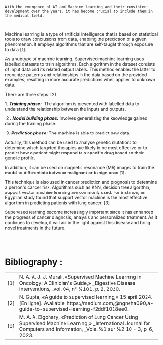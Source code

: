 

    With the emergence of AI and Machine learning and their consistent development over the years, it has become crucial to include them in the medical field.

 

   Machine learning is a type of artificial intelligence that is based on statistical tools to draw conclusions from data, enabling the prediction of a given phenomenon. It employs algorithms that are self-taught through exposure to data <!--[if supportFields]><span
 style='mso-element:field-begin'></span><span
 style='mso-spacerun:yes'> </span>CITATION Mur20 \l 1036 <span
 style='mso-element:field-separator'></span><![endif]-->\[1]<!--[if supportFields]><span style='mso-element:field-end'></span><![endif]-->.

As a subtype of machine learning, Supervised machine learning uses labelled datasets to train algorithms. Each algorithm in the dataset consists of input data and its related output labels. This method enables the latter to recognize patterns and relationships in the data based on the provided examples, resulting in more accurate predictions when applied to unknown data.

There are three steps: <!--[if supportFields]><span
 style='mso-element:field-begin'></span><span style='mso-spacerun:yes'> </span>CITATION
 Neh24 \l 1036 <span style='mso-element:field-separator'></span><![endif]-->\[2]<!--[if supportFields]><span
 style='mso-element:field-end'></span><![endif]-->

1\. **_Training phase:_**  The algorithm is presented with labelled data to understand the relationship between the inputs and outputs.

 2 **_. Model building phase:_** involves generalizing the knowledge gained during the training phase.

 3. **_Prediction phase:_** The machine is able to predict new data.&#x20;

Actually, this method can be used to analyse genetic mutations to determine which targeted therapies are likely to be most effective or to predict how a patient might respond to a specific drug based on their genetic profile.

In addition, it can be used on magnetic resonance (MR) images to train the model to differentiate between malignant or benign ones \[1].

This technique is also used in cancer prediction and prognosis to determine a person's cancer risk. Algorithms such as KNN, decision tree algorithm, support vector machine learning are commonly used. For instance, an Egyptian study found that support vector machine is the most effective algorithm in predicting patients with lung cancer.<!--[if supportFields]><span
 style='mso-element:field-begin'></span> CITATION Elg23 \l 1036 <span
 style='mso-element:field-separator'></span><![endif]--> \[3]<!--[if supportFields]><span
 style='mso-element:field-end'></span><![endif]-->

   Supervised learning become increasingly important since it has enhanced the progress of cancer diagnosis, analysis and personalized treatment. As it continues to develop, it will aid in the fight against this disease and bring novel treatments in the future.

                                                                                                                                     


# Bibliography :

<!--[if supportFields]><span lang=EN-GB><span
  style='mso-element:field-begin'></span>BIBLIOGRAPHY<span style='mso-element:
  field-separator'></span></span><![endif]-->

|      |                                                                                                                                                                              |
| ---- | ---------------------------------------------------------------------------------------------------------------------------------------------------------------------------- |
| \[1] | N. A. A. J. J. Murali, «Supervised Machine Learning in Oncology: A Clinician's Guide,» _Digestive Disease Interventions, _vol. 04, n° %101, p. 2, 2020.                      |
| \[2] | N. Gupta, «A guide to supervised learning,» 15 april 2024. \[En ligne]. Available: https\://medium.com/@ngneha090/a-guide-to-supervised-learning-f2ddf1018ee0.               |
| \[3] | M. A. A. Elgohary, «Prediction of Lung Cancer Using Supervised Machine Learning,» _International Journal for Computers and Information, _Vols. %1 sur %2 10 - 3, p. 6, 2023. |

 

<!--[if supportFields]><b><span lang=EN-GB><span
  style='mso-element:field-end'></span></span></b><![endif]--> 
